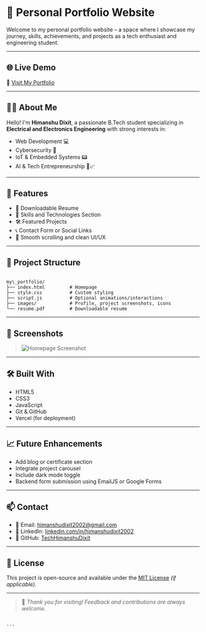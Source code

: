 # 💼 Personal Portfolio Website

Welcome to my personal portfolio website – a space where I showcase my journey, skills, achievements, and projects as a tech enthusiast and engineering student.

---

## 🌐 Live Demo

🔗 [Visit My Portfolio](https://artist-dixit-portfolio.vercel.app/)

---

## 🧑‍💻 About Me

Hello! I'm **Himanshu Dixit**, a passionate B.Tech student specializing in **Electrical and Electronics Engineering** with strong interests in:

- Web Development 💻  
- Cybersecurity 🔐  
- IoT & Embedded Systems 📟  
- AI & Tech Entrepreneurship 🤖📈

---

## 🚀 Features

- 📄 Downloadable Resume  
- 🧠 Skills and Technologies Section  
- 🛠️ Featured Projects  
- 📞 Contact Form or Social Links  
- 💬 Smooth scrolling and clean UI/UX

---

## 📁 Project Structure

```

my\_portfolio/
├── index.html         # Homepage
├── style.css          # Custom styling
├── script.js          # Optional animations/interactions
├── images/            # Profile, project screenshots, icons
└── resume.pdf         # Downloadable resume

```

---

## 📸 Screenshots

> ![Homepage Screenshot](image.jpg)

---

## 🛠️ Built With

- HTML5  
- CSS3  
- JavaScript  
- Git & GitHub  
- Vercel (for deployment)

---

## 📈 Future Enhancements

- Add blog or certificate section  
- Integrate project carousel  
- Include dark mode toggle  
- Backend form submission using EmailJS or Google Forms

---

## 📫 Contact

- 📧 Email: [himanshudixit2002@gmail.com](mailto:himanshudixit2002@gmail.com)  
- 💼 LinkedIn: [linkedin.com/in/himanshudixit2002](https://linkedin.com/in/himanshudixit2002)  
- 🐙 GitHub: [TechHimanshuDixit](https://github.com/TechHimanshuDixit)

---

## 📝 License

This project is open-source and available under the [MIT License](LICENSE) *(if applicable)*.

---

> 🌟 *Thank you for visiting! Feedback and contributions are always welcome.*
```

---
